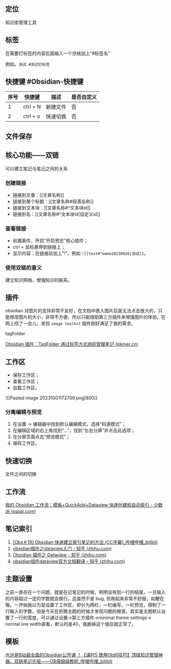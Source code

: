## 定位

知识库管理工具

## 标签

在需要打标签的内容后面输入一个空格加上“#标签名”

例如，`测试 #测试打标签`

## 快捷键 #Obsidian-快捷键

|序号|快捷键|描述|是否自定义|
|----|----|----|----|
|1|ctrl + N|新建文件|否|
|2|ctrl + o|快速切换|否|

## 文件保存

## 核心功能——双链

可以建立笔记与笔记之间的关系

### 创建链接

- 链接到文章：\[\[文章名称\]\]
- 链接到某个标题：\[\[文章名称#段落名称\]\]
- 链接到文本块：\[\[文章名称#^文本块id\]\]
- 链接别名：\[\[文章名称#^文本块id|自定义id\]\]

### 查看链接

- 前置条件，开启“开启预览”核心插件；
- ctrl + 鼠标悬停到链接上；
- 显示内容：在链接前加上“!”，例如 `![[test#^memo20230926|测试]]`。

### 使用双链的意义

建立知识网络，增强知识的联系。

## 插件

obsidian 对图片的支持非常不友好，在文档中嵌入图片后是无法点击放大的，只能修改图片的大小，非常不方便，所以只能借助第三方插件来增强图片的体验，在网上找了一会儿，发现 `image toolkit` 插件刚好满足了我的需求。

tagFolder

[Obsidian 插件：TagFolder 通过标签方式组织管理笔记 (pkmer.cn)](https://pkmer.cn/Pkmer-Docs/10-obsidian/obsidian%E7%A4%BE%E5%8C%BA%E6%8F%92%E4%BB%B6/obsidian-tagfolder/)

## 工作区

- 保存工作区；
- 查看工作区；
- 加载工作区。

![[Pasted image 20231001172709.png|800]]

### 分离编辑与预览

1. 在设置 -> 编辑器中找到默认编辑模式，选择“码源模式”；
2. 在编辑区域的右上角找到“...”，找到“左右分屏”并点击此选项；
3. 在分屏页面点击“预览模式”；
4. 保存工作区。

## 快速切换

文件之间的切换

## 工作流

[我的 Obsidian 工作流：模板+QuickAdd+Dataview 快速创建和自动索引 - 少数派 (sspai.com)](https://sspai.com/post/68350)

## 笔记索引
1. [[Obs＃19] Obsidian 快速建立索引笔记的方法 (CC字幕)_哔哩哔哩_bilibili](https://www.bilibili.com/video/BV1Kb4y117Ux/?vd_source=081641abeed94aff322f0473e2c1773d)
2. [obsidian插件之dataview入门 - 知乎 (zhihu.com)](https://zhuanlan.zhihu.com/p/409253101)
3. [Obsidian 插件之 Dataview - 知乎 (zhihu.com)](https://zhuanlan.zhihu.com/p/373623264)
4. [obsidian插件dataview官方文档翻译 - 知乎 (zhihu.com)](https://zhuanlan.zhihu.com/p/393550306)

## 主题设置

之前一直存在一个问题，就是在记笔记的时候，明明没有到一行的结尾，一旦输入的内容超过一定的字数就会换行。这虽然不是 bug, 但用起来非常不舒服，如鲠在喉。一开始我以为是设置了工作区，即分为两栏，一栏编写，一栏预览，限制了一行输入的字数。但是今天在折腾主题的时候才发现问题的根源，其实是主题默认设置了一行的宽度，可以通过设置->第三方插件->minimal theme settings-> normal line width查看，默认的是40，我删掉这个值后就正常了。

## 模板

[也许是B站最全面的Obsidian公开课 ！【课时5 使用Ob的技巧】顶级知识管理神器、双链笔记先驱——OB保姆级教程_哔哩哔哩_bilibili](https://www.bilibili.com/video/BV1MF411W7eD/?spm_id_from=333.788&vd_source=081641abeed94aff322f0473e2c1773d)